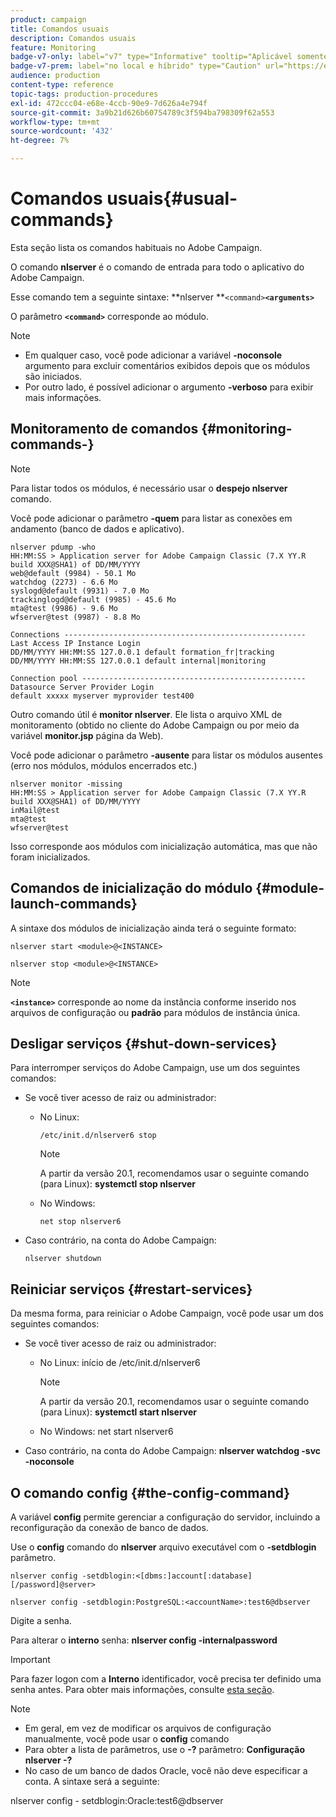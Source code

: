 ```yaml
---
product: campaign
title: Comandos usuais
description: Comandos usuais
feature: Monitoring
badge-v7-only: label="v7" type="Informative" tooltip="Aplicável somente ao Campaign Classic v7"
badge-v7-prem: label="no local e híbrido" type="Caution" url="https://experienceleague.adobe.com/docs/campaign-classic/using/installing-campaign-classic/architecture-and-hosting-models/hosting-models-lp/hosting-models.html?lang=pt-BR" tooltip="Aplica-se somente a implantações locais e híbridas"
audience: production
content-type: reference
topic-tags: production-procedures
exl-id: 472ccc04-e68e-4ccb-90e9-7d626a4e794f
source-git-commit: 3a9b21d626b60754789c3f594ba798309f62a553
workflow-type: tm+mt
source-wordcount: '432'
ht-degree: 7%

---
```


# Comandos usuais{#usual-commands}



Esta seção lista os comandos habituais no Adobe Campaign.

O comando **nlserver** é o comando de entrada para todo o aplicativo do Adobe Campaign.

Esse comando tem a seguinte sintaxe: **nlserver **`<command>`****`<arguments>`****

O parâmetro **`<command>`** corresponde ao módulo.

>[!NOTE]
>
>* Em qualquer caso, você pode adicionar a variável **-noconsole** argumento para excluir comentários exibidos depois que os módulos são iniciados.
>* Por outro lado, é possível adicionar o argumento **-verboso** para exibir mais informações.
>

## Monitoramento de comandos {#monitoring-commands-}

>[!NOTE]
>
>Para listar todos os módulos, é necessário usar o **despejo nlserver** comando.

Você pode adicionar o parâmetro **-quem** para listar as conexões em andamento (banco de dados e aplicativo).

```
nlserver pdump -who
HH:MM:SS > Application server for Adobe Campaign Classic (7.X YY.R build XXX@SHA1) of DD/MM/YYYY
web@default (9984) - 50.1 Mo
watchdog (2273) - 6.6 Mo
syslogd@default (9931) - 7.0 Mo
trackinglogd@default (9985) - 45.6 Mo
mta@test (9986) - 9.6 Mo
wfserver@test (9987) - 8.8 Mo

Connections ------------------------------------------------------
Last Access IP Instance Login 
DD/MM/YYYY HH:MM:SS 127.0.0.1 default formation_fr|tracking
DD/MM/YYYY HH:MM:SS 127.0.0.1 default internal|monitoring

Connection pool --------------------------------------------------
Datasource Server Provider Login 
default xxxxx myserver myprovider test400
```

Outro comando útil é **monitor nlserver**. Ele lista o arquivo XML de monitoramento (obtido no cliente do Adobe Campaign ou por meio da variável **monitor.jsp** página da Web).

Você pode adicionar o parâmetro **-ausente** para listar os módulos ausentes (erro nos módulos, módulos encerrados etc.)

```
nlserver monitor -missing
HH:MM:SS > Application server for Adobe Campaign Classic (7.X YY.R build XXX@SHA1) of DD/MM/YYYY
inMail@test
mta@test
wfserver@test
```

Isso corresponde aos módulos com inicialização automática, mas que não foram inicializados.

## Comandos de inicialização do módulo {#module-launch-commands}

A sintaxe dos módulos de inicialização ainda terá o seguinte formato:

```
nlserver start <module>@<INSTANCE>
```

```
nlserver stop <module>@<INSTANCE>
```

>[!NOTE]
>
>**`<instance>`** corresponde ao nome da instância conforme inserido nos arquivos de configuração ou **padrão** para módulos de instância única.

## Desligar serviços {#shut-down-services}

Para interromper serviços do Adobe Campaign, use um dos seguintes comandos:

* Se você tiver acesso de raiz ou administrador:

   * No Linux:

     ```
     /etc/init.d/nlserver6 stop
     ```

     >[!NOTE]
     >
     >A partir da versão 20.1, recomendamos usar o seguinte comando (para Linux): **systemctl stop nlserver**

   * No Windows:

     ```
     net stop nlserver6
     ```

* Caso contrário, na conta do Adobe Campaign:

  ```
  nlserver shutdown 
  ```

## Reiniciar serviços {#restart-services}

Da mesma forma, para reiniciar o Adobe Campaign, você pode usar um dos seguintes comandos:

* Se você tiver acesso de raiz ou administrador:

   * No Linux: início de /etc/init.d/nlserver6

     >[!NOTE]
     >
     >A partir da versão 20.1, recomendamos usar o seguinte comando (para Linux): **systemctl start nlserver**

   * No Windows: net start nlserver6

* Caso contrário, na conta do Adobe Campaign: **nlserver watchdog -svc -noconsole**

## O comando config {#the-config-command}

A variável **config** permite gerenciar a configuração do servidor, incluindo a reconfiguração da conexão de banco de dados.

Use o **config** comando do **nlserver** arquivo executável com o **-setdblogin** parâmetro.

```
nlserver config -setdblogin:<[dbms:]account[:database][/password]@server>
```

```
nlserver config -setdblogin:PostgreSQL:<accountName>:test6@dbserver
```

Digite a senha.

Para alterar o **interno** senha: **nlserver config -internalpassword**

>[!IMPORTANT]
>
>Para fazer logon com a **Interno** identificador, você precisa ter definido uma senha antes. Para obter mais informações, consulte [esta seção](../../installation/using/configuring-campaign-server.md#internal-identifier).

>[!NOTE]
>
>* Em geral, em vez de modificar os arquivos de configuração manualmente, você pode usar o **config** comando
>* Para obter a lista de parâmetros, use o **-?** parâmetro: **Configuração nlserver -?**
>* No caso de um banco de dados Oracle, você não deve especificar a conta. A sintaxe será a seguinte:
>
>  nlserver config - setdblogin:Oracle:test6@dbserver
>
